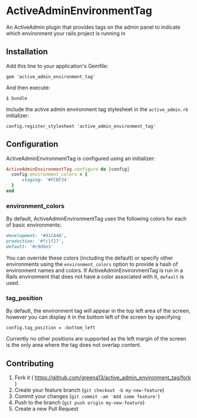 # ActiveAdminEnvironmentTag

An ActiveAdmin plugin that provides tags on the admin panel to indicate which environment your rails project is running in

## Installation

Add this line to your application's Gemfile:

    gem 'active_admin_environment_tag'

And then execute:

    $ bundle
    
Include the active admin environment tag stylesheet in the `active_admin.rb` initializer:

    config.register_stylesheet 'active_admin_environment_tag'
    
## Configuration

ActiveAdminEnvironmentTag is configured using an initializer:

```ruby
ActiveAdminEnvironmentTag.configure do |config|
  config.environment_colors = {
      staging: '#FCBF34'
  }
end
```

### environment_colors

By default, ActiveAdminEnvironmentTag uses the following colors for each of basic environments:

```ruby
development: '#91CA4B',
production: '#fc1f27',
default: '#c9d6e3'
```

You can override these colors (including the default) or specify other environments using the `environment_colors` option to provide a hash of environment names and colors. If ActiveAdminEnvironmentTag is run in a Rails environment that does not have a color associated with it, `default` is used.

### tag_position

By default, the environment tag will appear in the top left area of the screen, however you can display it in the bottom left of the screen by specifying

    config.tag_position = :bottom_left
    

Currently no other positions are supported as the left margin of the screen is the only area where the tag does not overlap content.

## Contributing

1. Fork it ( https://github.com/greena13/active_admin_environment_tag/fork )
2. Create your feature branch (`git checkout -b my-new-feature`)
3. Commit your changes (`git commit -am 'Add some feature'`)
4. Push to the branch (`git push origin my-new-feature`)
5. Create a new Pull Request
